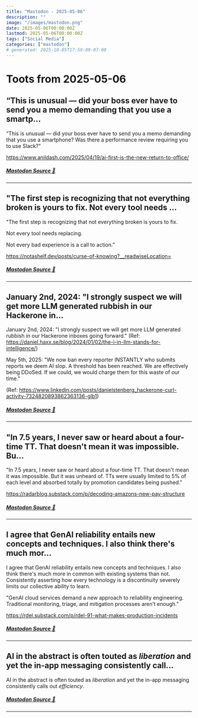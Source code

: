 ```yaml
---
title: "Mastodon - 2025-05-06"
description: ""
image: "/images/mastodon.png"
date: 2025-05-06T00:00:00Z
lastmod: 2025-05-06T00:00:00Z
tags: ["Social Media"]
categories: ["mastodon"]
# generated: 2025-10-05T17:59:09-07:00
---
```


# Toots from 2025-05-06

## “This is unusual — did your boss ever have to send you a memo demanding that you use a smartp...

“This is unusual — did your boss ever have to send you a memo demanding that you use a smartphone? Was there a performance review requiring you to use Slack?”

<https://www.anildash.com/2025/04/19/ai-first-is-the-new-return-to-office/>

##### [Mastodon Source 🐘](https://hachyderm.io/@mweagle/114463242184160164)

---

## "The first step is recognizing that not everything broken is yours to fix.  Not every tool needs ...

"The first step is recognizing that not everything broken is yours to fix.

Not every tool needs replacing.

Not every bad experience is a call to action.”

<https://notashelf.dev/posts/curse-of-knowing?__readwiseLocation=>

##### [Mastodon Source 🐘](https://hachyderm.io/@mweagle/114463217539523195)

---

## January 2nd, 2024: "I strongly suspect we will get more LLM generated rubbish in our Hackerone in...

January 2nd, 2024: "I strongly suspect we will get more LLM generated rubbish in our Hackerone inboxes going forward." (Ref: <https://daniel.haxx.se/blog/2024/01/02/the-i-in-llm-stands-for-intelligence/>)

May 5th, 2025: "We now ban every reporter INSTANTLY who submits reports we deem AI slop. A threshold has been reached. We are effectively being DDoSed. If we could, we would charge them for this waste of our time."

(Ref: <https://www.linkedin.com/posts/danielstenberg_hackerone-curl-activity-7324820893862363136-glb1>)

##### [Mastodon Source 🐘](https://hachyderm.io/@mweagle/114463182491072545)

---

## "In 7.5 years, I never saw or heard about a four-time TT. That doesn't mean it was impossible. Bu...

"In 7.5 years, I never saw or heard about a four-time TT. That doesn't mean it was impossible. But it was unheard of. TTs were usually limited to 5% of each level and absorbed totally by promotion candidates being pushed."

<https://radarblog.substack.com/p/decoding-amazons-new-pay-structure>

##### [Mastodon Source 🐘](https://hachyderm.io/@mweagle/114463165622870918)

---

## I agree that GenAI reliability entails new concepts and techniques. I also think there's much mor...

I agree that GenAI reliability entails new concepts and techniques. I also think there's much more in common with existing systems than not. Consistently asserting how every technology is a discontinuity severely limits our collective ability to learn.

"GenAI cloud services demand a new approach to reliability engineering. Traditional monitoring, triage, and mitigation processes aren’t enough."

<https://rdel.substack.com/p/rdel-91-what-makes-production-incidents>

##### [Mastodon Source 🐘](https://hachyderm.io/@mweagle/114462076393307905)

---

## AI in the abstract is often touted as *liberation* and yet the in-app messaging consistently call...

AI in the abstract is often touted as *liberation* and yet the in-app messaging consistently calls out *efficiency*.

##### [Mastodon Source 🐘](https://hachyderm.io/@mweagle/114461498553821866)

---

